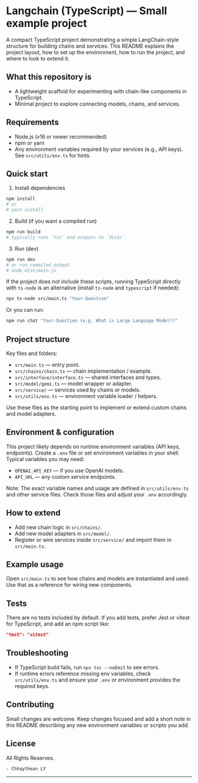 # Langchain (TypeScript) — Small example project

A compact TypeScript project demonstrating a simple LangChain-style structure for building chains and services. This README explains the project layout, how to set up the environment, how to run the project, and where to look to extend it.

## What this repository is

- A lightweight scaffold for experimenting with chain-like components in TypeScript.
- Minimal project to explore connecting models, chains, and services.

## Requirements

- Node.js (v16 or newer recommended)
- npm or yarn
- Any environment variables required by your services (e.g., API keys). See `src/utils/env.ts` for hints.

## Quick start

1. Install dependencies

```bash
npm install
# or
# yarn install
```

2. Build (if you want a compiled run)

```bash
npm run build
# typically runs `tsc` and outputs to `dist/`
```

3. Run (dev)

```bash
npm run dev
# or run compiled output
# node dist/main.js
```

If the project does not include these scripts, running TypeScript directly with `ts-node` is an alternative (install `ts-node` and `typescript` if needed):

```bash
npx ts-node src/main.ts "Your-Question"
```
Or you can run: 

```bash
npm run chat "Your-Question (e.g. What is Large Language Model?)"
```

## Project structure

Key files and folders:

- `src/main.ts` — entry point.
- `src/chains/chain.ts` — chain implementation / example.
- `src/interface/interface.ts` — shared interfaces and types.
- `src/model/gemi.ts` — model wrapper or adapter.
- `src/service/` — services used by chains or models.
- `src/utils/env.ts` — environment variable loader / helpers.

Use these files as the starting point to implement or extend custom chains and model adapters.

## Environment & configuration

This project likely depends on runtime environment variables (API keys, endpoints). Create a `.env` file or set environment variables in your shell. Typical variables you may need:

- `OPENAI_API_KEY` — if you use OpenAI models.
- `API_URL` — any custom service endpoints.

Note: The exact variable names and usage are defined in `src/utils/env.ts` and other service files. Check those files and adjust your `.env` accordingly.

## How to extend

- Add new chain logic in `src/chains/`.
- Add new model adapters in `src/model/`.
- Register or wire services inside `src/service/` and import them in `src/main.ts`.

## Example usage

Open `src/main.ts` to see how chains and models are instantiated and used. Use that as a reference for wiring new components.

## Tests

There are no tests included by default. If you add tests, prefer Jest or vitest for TypeScript, and add an npm script like:

```json
"test": "vitest"
```

## Troubleshooting

- If TypeScript build fails, run `npx tsc --noEmit` to see errors.
- If runtime errors reference missing env variables, check `src/utils/env.ts` and ensure your `.env` or environment provides the required keys.

## Contributing

Small changes are welcome. Keep changes focused and add a short note in this README describing any new environment variables or scripts you add.

## License

All Rights Reserves. 

    - Chhaythean LY

---